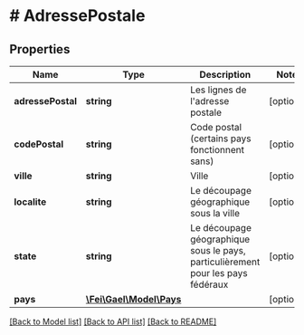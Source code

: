 # # AdressePostale

## Properties

Name | Type | Description | Notes
------------ | ------------- | ------------- | -------------
**adressePostal** | **string** | Les lignes de l&#39;adresse postale | [optional]
**codePostal** | **string** | Code postal (certains pays fonctionnent sans) | [optional]
**ville** | **string** | Ville | [optional]
**localite** | **string** | Le découpage géographique sous la ville | [optional]
**state** | **string** | Le découpage géographique sous le pays, particulièrement pour les pays fédéraux | [optional]
**pays** | [**\Fei\Gael\Model\Pays**](Pays.md) |  | [optional]

[[Back to Model list]](../../README.md#models) [[Back to API list]](../../README.md#endpoints) [[Back to README]](../../README.md)
